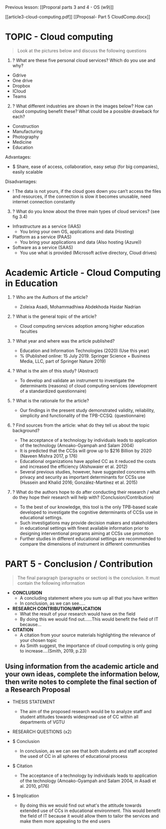 
Previous lesson: [[Proporal parts 3 and 4 - OS (w9)]]

[[article3-cloud-computing.pdf]]
[[Proposal- Part 5 CloudComp.docx]]

# TOPIC - Cloud computing

> Look at the pictures below and discuss the following questions


1. ? What are these five personal cloud services?  Which do you use and why?
- Gdrive
- One drive
- Dropbox
- ICloud
- Teams

2. ? What different industries are shown in the images below?  How can cloud computing benefit these?  What could be a possible drawback for each?

- Construction
- Manufacturing
- Photography
- Medicine
- Education 

Advantages: 
- $ Share, ease of access, collaboration, easy setup (for big companies), easily scalable

Disadvantages:
- ! The data is not yours, if the cloud goes down you can’t access the files and resources, if the connection is slow it becomes unusable, need internet connection constantly


3. ? What do you know about the three main types of cloud services? (see fig 3.4)

- Infrastructure as a service (IAAS)
	- You bring your own OS, applications and data (Hosting)
- Platform as a service (PAAS)
	- You bring your applications and data (Also hosting (Azure))
- Software as a service (SAAS)
	- You use what is provided (Microsoft active directory, Cloud drives)

# Academic Article - Cloud Computing in Education 

1. ? Who are the Authors of the article?
	- Zoleixa Asadi, Mohammadhiwa Abdekhoda Haidar Nadrian

2. ? What is the general topic of the article?
	- Cloud computing services adoption among higher education faculties

3. ? What year and where was the article published?
	- Education and Information Technologies (2020) (Use this year)
	- % (Published online: 15 July 2019. Springer Science + Business Media, LLC, part of Springer Nature 2019)

5. ? What is the aim of this study? (Abstract)
	- To develop and validate an instrument to investigate the determinants (reasons) of cloud computing services (development of a standardized questionnaire)

6. ? What is the rationale for the article?
	- Our findings in the present study demonstrated validity, reliability, simplicity and functionality of the TPB-CCSQ. (questionnaire)

7. ? Find sources from the article: what do they tell us about the topic background?
	- The acceptance of a technology by individuals leads to application of the technology (Amoako-Gyampah and Salam 2004)
	- It is predicted that the CCSs will grow up to $216 Billion by 2020 (Naveen Mishra 2017, p 176)
	- Educational organizations have applied CC as it reduced the costs and increased the efficiency (Alshuwaier et al. 2012)
	- Several previous studies, however, have suggested concerns with privacy and security as important determinants for CCSs use (Hussein and Khalid 2016; González-Martínez et al. 2015)

8. ? What do the authors hope to do after conducting their research / what do they hope their research will help with? (Conclusion/Contribution)
	- To the best of our knowledge, this tool is the only TPB-based scale developed to investigate the cognitive determinants of CCSs use in educational settings. 
	- Such investigations may provide decision makers and stakeholders in educational settings with finest available information prior to designing interventional programs aiming at CCSs use promotion
	- Further studies in different educational settings are recommended to compare the dimensions of instrument in different communities


# PART 5 - Conclusion / Contribution

> The final paragraph (paragraphs or section) is the conclusion.  It must contain the following information

- **CONCLUSION**
	- A concluding statement where you sum up all that you have written 
	- In conclusion, as we can see.....
- **RESEARCH CONTRIBUTION/IMPLICATION**
	- What the result of your research would have on the field 
	- By doing this we would find out……This would benefit the field of IT because…
- **CITATION**
	- A citation from your source materials highlighting the relevance of your chosen topic 
	- As Smith suggest, the importance of cloud computing is only going to increase….(Smith, 2019, p.23)

## Using information from the academic article and your own ideas, complete the information below, then write notes to complete the final section of a Research Proposal

- THESIS STATEMENT
	- The aim of the proposed research would be to analyze staff and student attitudes towards widespread use of CC within all departments of VGTU

- RESEARCH QUESTIONS (x2)


- $ Conclusion 
	- In conclusion, as we can see that both students and staff accepted the used of CC in all spheres of educational process

- $ Citation
	- The acceptance of a technology by individuals leads to application of the technology (Amoako-Gyampah and Salam 2004, in Asadi et al. 2010, p176)

- $ Implication
	- By doing this we would find out what's the attitude towards extended use of CCs in educational environment. This would benefit the field of IT because it would allow them to tailor the services and make them more appealing to the end users


